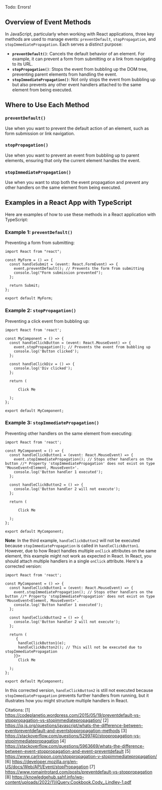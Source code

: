 Todo: Errors!

## Overview of Event Methods

In JavaScript, particularly when working with React applications, three key methods are used to manage events:
`preventDefault`, `stopPropagation`, and `stopImmediatePropagation`. Each serves a distinct purpose:

- **`preventDefault()`**: Cancels the default behavior of an element. For example, it can prevent a form from submitting or a
  link from navigating to its URL.
- **`stopPropagation()`**: Stops the event from bubbling up the DOM tree, preventing parent elements from handling the event.
- **`stopImmediatePropagation()`**: Not only stops the event from bubbling up but also prevents any other event handlers
  attached to the same element from being executed.

## Where to Use Each Method

### `preventDefault()`

Use when you want to prevent the default action of an element, such as form submission or link navigation.

### `stopPropagation()`

Use when you want to prevent an event from bubbling up to parent elements, ensuring that only the current element handles the
event.

### `stopImmediatePropagation()`

Use when you want to stop both the event propagation and prevent any other handlers on the same element from being executed.

## Examples in a React App with TypeScript

Here are examples of how to use these methods in a React application with TypeScript:

### Example 1: `preventDefault()`

Preventing a form from submitting:

```tsx
import React from "react";

const MyForm = () => {
  const handleSubmit = (event: React.FormEvent) => {
    event.preventDefault(); // Prevents the form from submitting
    console.log("Form submission prevented");
  };

  return Submit;
};

export default MyForm;
```

### Example 2: `stopPropagation()`

Preventing a click event from bubbling up:

```tsx
import React from 'react';

const MyComponent = () => {
  const handleClickButton = (event: React.MouseEvent) => {
    event.stopPropagation(); // Prevents the event from bubbling up
    console.log('Button clicked');
  };

  const handleClickDiv = () => {
    console.log('Div clicked');
  };

  return (

      Click Me

  );
};

export default MyComponent;
```

### Example 3: `stopImmediatePropagation()`

Preventing other handlers on the same element from executing:

```tsx
import React from 'react';

const MyComponent = () => {
  const handleClickButton1 = (event: React.MouseEvent) => {
    event.stopImmediatePropagation(); // Stops other handlers on the button //* Property 'stopImmediatePropagation' does not exist on type 'MouseEvent<Element, MouseEvent>'.
    console.log('Button handler 1 executed');
  };

  const handleClickButton2 = () => {
    console.log('Button handler 2 will not execute');
  };

  return (

      Click Me

  );
};

export default MyComponent;
```

**Note**: In the third example, `handleClickButton2` will not be executed because `stopImmediatePropagation` is called in
`handleClickButton1`. However, due to how React handles multiple `onClick` attributes on the same element, this example might
not work as expected in React. In React, you should attach multiple handlers in a single `onClick` attribute. Here's a
corrected version:

```tsx
import React from 'react';

const MyComponent = () => {
  const handleClickButton1 = (event: React.MouseEvent) => {
    event.stopImmediatePropagation(); // Stops other handlers on the button //* Property 'stopImmediatePropagation' does not exist on type 'MouseEvent<Element, MouseEvent>'.
    console.log('Button handler 1 executed');
  };

  const handleClickButton2 = () => {
    console.log('Button handler 2 will not execute');
  };

  return (
     {
      handleClickButton1(e);
      handleClickButton2(); // This will not be executed due to stopImmediatePropagation
    }}>
      Click Me

  );
};

export default MyComponent;
```

In this corrected version, `handleClickButton2` is still not executed because `stopImmediatePropagation` prevents further
handlers from running, but it illustrates how you might structure multiple handlers in React.

Citations: [1] https://codeplanetio.wordpress.com/2015/05/19/preventdefault-vs-stoppropagation-vs-stopimmediatepropagation/
[2] https://iq.js.org/questions/javascript/whats-the-difference-between-eventpreventdefault-and-eventstoppropagation-methods
[3] https://stackoverflow.com/questions/5299740/stoppropagation-vs-stopimmediatepropagation [4]
https://stackoverflow.com/questions/5963669/whats-the-difference-between-event-stoppropagation-and-event-preventdefault [5]
https://www.carlrippon.com/stoppropagation-v-stopimmediatepropagation/ [6]
https://developer.mozilla.org/en-US/docs/Web/API/Event/stopPropagation [7]
https://www.romaintrotard.com/posts/preventdefault-vs-stoppropagation [8]
https://knowledgehub.sahf.info/wp-content/uploads/2022/11/jQuery.Cookbook.Cody_.Lindley-1.pdf
